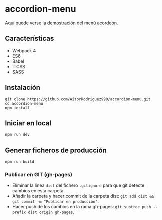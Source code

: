 # accordion-menu

Aquí puede verse la [demostración](https://aitorrodriguez990.github.io/accordion-menu/) del menú acordeón.

## Características

* Webpack 4
* ES6
* Babel
* ITCSS
* SASS

## Instalación

```shell
git clone https://github.com/AitorRodriguez990/accordion-menu.git
cd accordion-menu
npm install
```


## Iniciar en local

```bash
npm run dev
```


## Generar ficheros de producción

```bash
npm run build
```

### Publicar en GIT (gh-pages)

* Eliminar la línea `dist` del fichero `.gitignore` para que git detecte cambios en esta carpeta.
* Añadir la carpeta y hacer commit de la carpeta dist: `git add dist && git commit -m "Publicar en producción"`.
* Hacer push de los cambios en la rama gh-pages: `git subtree push --prefix dist origin gh-pages`.
